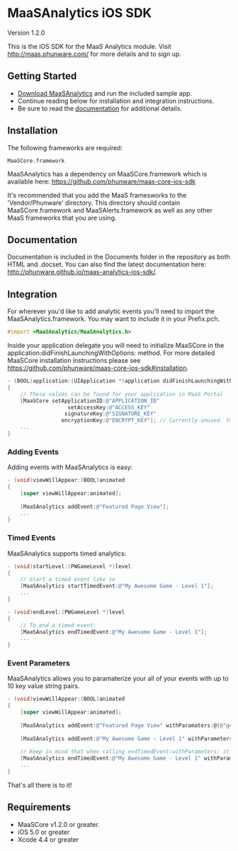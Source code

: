 MaaSAnalytics iOS SDK
================

Version 1.2.0

This is the iOS SDK for the MaaS Analytics module. Visit http://maas.phunware.com/ for more details and to sign up.



Getting Started
---------------

- [Download MaaSAnalytics](https://github.com/phunware/maas-analytics-ios-sdk/archive/master.zip) and run the included sample app.
- Continue reading below for installation and integration instructions.
- Be sure to read the [documentation](http://phunware.github.io/maas-analytics-ios-sdk/) for additional details.



Installation
------------

The following frameworks are required:
````
MaaSCore.framework
````

MaaSAnalytics has a dependency on MaaSCore.framework which is available here: https://github.com/phunware/maas-core-ios-sdk

It's recommended that you add the MaaS framesworks to the 'Vendor/Phunware' directory. This directory should contain MaaSCore.framework and MaaSAlerts.framework  as well as any other MaaS frameworks that you are using.



Documentation
------------

Documentation is included in the Documents folder in the repository as both HTML and .docset. You can also find the latest documentation here: http://phunware.github.io/maas-analytics-ios-sdk/.



Integration
-----------

For wherever you'd like to add analytic events you'll need to import the MaaSAnalytics.framework. You may want to include it in your Prefix.pch.

````objective-c
#import <MaaSAnalytics/MaaSAnalytics.h>
````

Inside your application delegate you will need to initialize MaaSCore in the application:didFinishLaunchingWithOptions: method. For more detailed MaaSCore installation instructions please see https://github.com/phunware/maas-core-ios-sdk#installation.

````objective-c
- (BOOL)application:(UIApplication *)application didFinishLaunchingWithOptions:(NSDictionary *)launchOptions
{
    // These values can be found for your application in MaaS Portal
    [MaaSCore setApplicationID:@"APPLICATION_ID"
    			   setAccessKey:@"ACCESS_KEY"
                  signatureKey:@"SIGNATURE_KEY"
                 encryptionKey:@"ENCRYPT_KEY"]; // Currently unused. You can place any NSString value here
    ...
}
````
### Adding Events

Adding events with MaaSAnalytics is easy:
````objective-c
- (void)viewWillAppear:(BOOL)animated
{
	[super viewWillAppear:animated];
	
	[MaaSAnalytics addEvent:@"Featured Page View"];
	...
}
````

### Timed Events

MaaSAnalytics supports timed analytics:
````objective-c
- (void)startLevel:(PWGameLevel *)level
{	
	// Start a timed event like so
	[MaaSAnalytics startTimedEvent:@"My Awesome Game - Level 1"];
	...
}

- (void)endLevel:(PWGameLevel *)level
{	
	// To end a timed event:
	[MaaSAnalytics endTimedEvent:@"My Awesome Game - Level 1"];
	...
}
````

### Event Parameters

MaaSAnalytics allows you to paramaterize your all of your events with up to 10 key value string pairs.
````objective-c
- (void)viewWillAppear:(BOOL)animated
{
	[super viewWillAppear:animated];
	
	[MaaSAnalytics addEvent:@"Featured Page View" withParamaters:@{@"gender" : @"male"}];
	
	[MaaSAnalytics addEvent:@"My Awesome Game - Level 1" withParameters:@{@"difficulty" : @"easy"}];
	
	// Keep in mind that when calling endTimedEvent:withParameters: it will replace any parameters that you specified in startTimedEvent:withParameters:.
	[MaaSAnalytics endTimedEvent:@"My Awesome Game - Level 1" withParameters:@{@"difficulty" : @"easy", @"attempts" : @"5"}];
	...
}
````

That's all there is to it!



Requirements
------------

- MaaSCore v1.2.0 or greater.
- iOS 5.0 or greater
- Xcode 4.4 or greater
